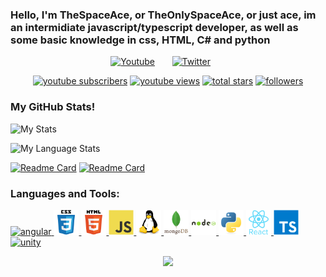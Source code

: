 ### Hello, I'm TheSpaceAce, or TheOnlySpaceAce, or just ace, im an intermidiate javascript/typescript developer, as well as some basic knowledge in css, HTML, C# and python

<p align="center">
  <a href="https://www.youtube.com/c/thespaceace2107"><img width="32px" alt="Youtube" title="Youtube" src="https://i.imgur.com/qiXu7b2.png"/></a>
  &#8287;&#8287;&#8287;&#8287;&#8287;
  <a href="https://twitter.com/theonlyspaceace"><img width="32px" alt="Twitter" title="Twitter" src="https://i.imgur.com/OXZM1L6.png"/></a>
  &#8287;&#8287;&#8287;&#8287;&#8287;</a>
</p>

<p align="center">
  <a href="https://www.youtube.com/c/thespaceace2107?sub_confirmation=1">
    <img alt="youtube subscribers" title="Subscribe to my YouTube channel" src="https://custom-icon-badges.herokuapp.com/youtube/channel/subscribers/UCMldAiUDEt53cUo-Qk6F3Rw?color=%23E05D44&label=SUBSCRIBE&logo=video&logoColor=white&style=for-the-badge&labelColor=CE4630"/></a> 
  <a href="https://www.youtube.com/c/thespaceace2107">
    <img alt="youtube views" title="YouTube views" src="https://custom-icon-badges.herokuapp.com/youtube/channel/views/UCMldAiUDEt53cUo-Qk6F3Rw?color=%23E1AD0E&logo=video&logoColor=white&style=for-the-badge&labelColor=C79600"/></a> 
  <a href="https://github.com/The0n1y5pace4ce?tab=repositories&sort=stargazers">
    <img alt="total stars" title="Total stars on GitHub" src="https://custom-icon-badges.herokuapp.com/badge/dynamic/json?logo=star&host=formatted-dynamic-badges.herokuapp.com&formatter=metric&style=for-the-badge&color=55960c&labelColor=488207&label=stars&query=%24.stars&url=https%3A%2F%2Fapi.github-star-counter.workers.dev%2Fuser%2FThe0n1y5pace4ce"/></a>
  <a href="https://github.com/the0n1y5pace4ce?tab=followers">
    <img alt="followers" title="Follow me on Github" src="https://custom-icon-badges.herokuapp.com/github/followers/the0n1y5pace4ce?color=236ad3&labelColor=1155ba&style=for-the-badge&logo=person-add&label=Follow&logoColor=white"/></a>


### My GitHub Stats!


![My Stats](https://github-readme-stats-anuraghazra1.vercel.app/api?username=The0n1y5pace4ce&show_icons=true&include_all_commits=true&theme=calm&countPrivate=true&title_color=qwerty&text_color=328BAD&border_color=#AD2E24)

![My Language Stats](https://github-readme-stats-anuraghazra1.vercel.app/api/top-langs/?username=the0n1y5pace4ce&layout=compact&theme=dark&countPrivate=true)

[![Readme Card](https://github-readme-stats.vercel.app/api/pin/?username=the0n1y5pace4ce&repo=thespaceace.space&theme=aura)](https://github.com/The0n1y5pace4ce/thespaceace.space) [![Readme Card](https://github-readme-stats.vercel.app/api/pin/?username=the0n1y5pace4ce&repo=valbot&theme=aura)](https://github.com/The0n1y5pace4ce/valbot)




<!-- ![](https://img.shields.io/badge/C%23-239120?style=for-the-badge&logo=c-sharp&logoColor=white) ![](https://img.shields.io/badge/HTML-239120?style=for-the-badge&logo=html5&logoColor=white) ![](https://img.shields.io/badge/CSS-239120?&style=for-the-badge&logo=css3&logoColor=white) ![](https://img.shields.io/badge/JavaScript-F7DF1E?style=for-the-badge&logo=javascript&logoColor=black) ![](https://img.shields.io/badge/Node.js-43853D?style=for-the-badge&logo=node.js&logoColor=white) ![](https://img.shields.io/badge/Python-14354C?style=for-the-badge&logo=python&logoColor=white) ![](https://img.shields.io/badge/C%2B%2B-00599C?style=for-the-badge&logo=c%2B%2B&logoColor=white) -->

<h3 align="left">Languages and Tools:</h3>
<p align="left"> <a href="https://angular.io" target="_blank" rel="noreferrer"> <img src="https://angular.io/assets/images/logos/angular/angular.svg" alt="angular" width="40" height="40"/> </a> <a href="https://www.w3schools.com/css/" target="_blank" rel="noreferrer"> <img src="https://raw.githubusercontent.com/devicons/devicon/master/icons/css3/css3-original-wordmark.svg" alt="css3" width="40" height="40"/> </a> <a href="https://www.w3.org/html/" target="_blank" rel="noreferrer"> <img src="https://raw.githubusercontent.com/devicons/devicon/master/icons/html5/html5-original-wordmark.svg" alt="html5" width="40" height="40"/> </a> <a href="https://developer.mozilla.org/en-US/docs/Web/JavaScript" target="_blank" rel="noreferrer"> <img src="https://raw.githubusercontent.com/devicons/devicon/master/icons/javascript/javascript-original.svg" alt="javascript" width="40" height="40"/> </a> <a href="https://www.linux.org/" target="_blank" rel="noreferrer"> <img src="https://raw.githubusercontent.com/devicons/devicon/master/icons/linux/linux-original.svg" alt="linux" width="40" height="40"/> </a> <a href="https://www.mongodb.com/" target="_blank" rel="noreferrer"> <img src="https://raw.githubusercontent.com/devicons/devicon/master/icons/mongodb/mongodb-original-wordmark.svg" alt="mongodb" width="40" height="40"/> </a> <a href="https://nodejs.org" target="_blank" rel="noreferrer"> <img src="https://raw.githubusercontent.com/devicons/devicon/master/icons/nodejs/nodejs-original-wordmark.svg" alt="nodejs" width="40" height="40"/> </a> <a href="https://www.python.org" target="_blank" rel="noreferrer"> <img src="https://raw.githubusercontent.com/devicons/devicon/master/icons/python/python-original.svg" alt="python" width="40" height="40"/> </a> <a href="https://reactjs.org/" target="_blank" rel="noreferrer"> <img src="https://raw.githubusercontent.com/devicons/devicon/master/icons/react/react-original-wordmark.svg" alt="react" width="40" height="40"/> </a> <a href="https://www.typescriptlang.org/" target="_blank" rel="noreferrer"> <img src="https://raw.githubusercontent.com/devicons/devicon/master/icons/typescript/typescript-original.svg" alt="typescript" width="40" height="40"/> </a> <a href="https://unity.com/" target="_blank" rel="noreferrer"> <img src="https://www.vectorlogo.zone/logos/unity3d/unity3d-icon.svg" alt="unity" width="40" height="40"/> </a> </p>


<p align="center">
  <img src="https://capsule-render.vercel.app/api?type=waving&color=gradient&height=60&section=footer"/>
</p>
